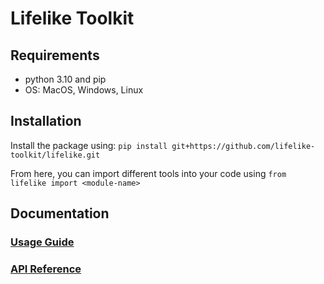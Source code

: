# Lifelike Toolkit
## Requirements
- python 3.10 and pip
- OS: MacOS, Windows, Linux
## Installation
Install the package using: `pip install git+https://github.com/lifelike-toolkit/lifelike.git`

From here, you can import different tools into your code using `from lifelike import <module-name>`

## Documentation
### [Usage Guide](https://lifelike-toolkit.github.io/documentation/usage/)
### [API Reference](https://lifelike-toolkit.github.io/documentation/modules/)

